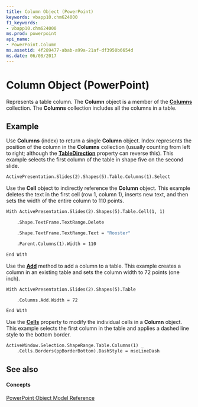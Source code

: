 ```yaml
---
title: Column Object (PowerPoint)
keywords: vbapp10.chm624000
f1_keywords:
- vbapp10.chm624000
ms.prod: powerpoint
api_name:
- PowerPoint.Column
ms.assetid: 4f289477-abab-a99a-21af-df3950b6654d
ms.date: 06/08/2017
---
```



# Column Object (PowerPoint)

Represents a table column. The **Column** object is a member of the **[Columns](columns-object-powerpoint.md)** collection. The **Columns** collection includes all the columns in a table.


## Example

Use **Columns** (index) to return a single **Column** object. Index represents the position of the column in the **Columns** collection (usually counting from left to right; although the **[TableDirection](table-tabledirection-property-powerpoint.md)** property can reverse this). This example selects the first column of the table in shape five on the second slide.


```vb
ActivePresentation.Slides(2).Shapes(5).Table.Columns(1).Select
```

Use the **Cell** object to indirectly reference the **Column** object. This example deletes the text in the first cell (row 1, column 1), inserts new text, and then sets the width of the entire column to 110 points.




```vb
With ActivePresentation.Slides(2).Shapes(5).Table.Cell(1, 1)

    .Shape.TextFrame.TextRange.Delete

    .Shape.TextFrame.TextRange.Text = "Rooster"

    .Parent.Columns(1).Width = 110

End With
```

Use the **[Add](columns-add-method-powerpoint.md)** method to add a column to a table. This example creates a column in an existing table and sets the column width to 72 points (one inch).




```vb
With ActivePresentation.Slides(2).Shapes(5).Table

    .Columns.Add.Width = 72

End With
```

Use the **[Cells](column-cells-property-powerpoint.md)** property to modify the individual cells in a **Column** object. This example selects the first column in the table and applies a dashed line style to the bottom border.




```vb
ActiveWindow.Selection.ShapeRange.Table.Columns(1) _
    .Cells.Borders(ppBorderBottom).DashStyle = msoLineDash
```


## See also


#### Concepts


[PowerPoint Object Model Reference](object-model-powerpoint-vba-reference.md)

